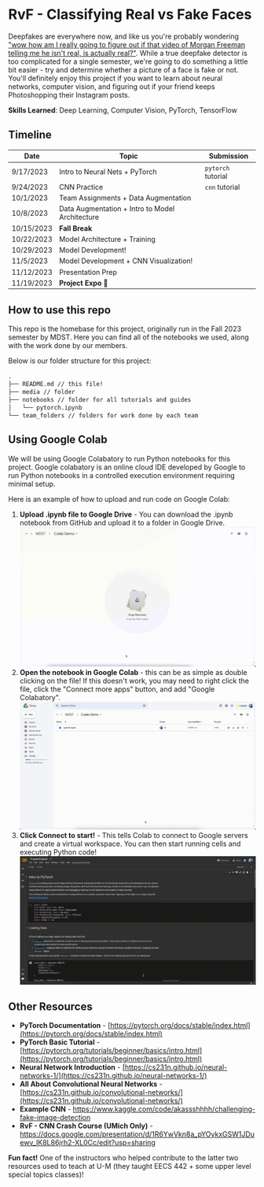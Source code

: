 # RvF - Classifying Real vs Fake Faces

Deepfakes are everywhere now, and like us you're probably wondering ["wow how am I really going to figure out if that video of Morgan Freeman telling me he isn't real, is actually real?"](https://youtu.be/oxXpB9pSETo). While a true deepfake detector is too complicated for a single semester, we're going to do something a little bit easier - try and determine whether a picture of a face is fake or not. You'll definitely enjoy this project if you want to learn about neural networks, computer vision, and figuring out if your friend keeps Photoshopping their Instagram posts.

**Skills Learned**: Deep Learning, Computer Vision, PyTorch, TensorFlow

## Timeline

| Date       | Topic                                           | Submission         |
| ---------- | ----------------------------------------------- | ------------------ |
| 9/17/2023  | Intro to Neural Nets + PyTorch                  | `pytorch` tutorial |
| 9/24/2023  | CNN Practice                                    | `cnn` tutorial     |
| 10/1/2023  | Team Assignments + Data Augmentation            |                    |
| 10/8/2023  | Data Augmentation + Intro to Model Architecture |                    |
| 10/15/2023 | **Fall Break**                                  |                    |
| 10/22/2023 | Model Architecture + Training                   |                    |
| 10/29/2023 | Model Development!                              |                    |
| 11/5/2023  | Model Development + CNN Visualization!          |                    |
| 11/12/2023 | Presentation Prep                               |                    |
| 11/19/2023 | **Project Expo 🎉**                             |                    |

## How to use this repo

This repo is the homebase for this project, originally run in the Fall 2023 semester by MDST. Here you can find all of the notebooks we used, along with the work done by our members.

Below is our folder structure for this project:

```
.
├── README.md // this file!
├── media // folder
├── notebooks // folder for all tutorials and guides
│   └── pytorch.ipynb
└── team_folders // folders for work done by each team
```

## Using Google Colab

We will be using Google Colabatory to run Python notebooks for this project. Google colabatory is an online cloud IDE developed by Google to run Python notebooks in a controlled execution environment requiring minimal setup.

Here is an example of how to upload and run code on Google Colab:

1. **Upload .ipynb file to Google Drive** - You can download the .ipynb notebook from GitHub and upload it to a folder in Google Drive.
   ![Step 1: upload file to Google Drive](./media/step1.gif)
2. **Open the notebook in Google Colab** - this can be as simple as double clicking on the file! If this doesn't work, you may need to right click the file, click the "Connect more apps" button, and add "Google Colabatory".
   ![Step 2: click on file to open Google Colab](./media/step2.gif)
3. **Click Connect to start!** - This tells Colab to connect to Google servers and create a virtual workspace. You can then start running cells and executing Python code!
   ![Step 2: click on file to open Google Colab](./media/step3.gif)

## Other Resources
- **PyTorch Documentation** - [https://pytorch.org/docs/stable/index.html](https://pytorch.org/docs/stable/index.html)
- **PyTorch Basic Tutorial** - [https://pytorch.org/tutorials/beginner/basics/intro.html](https://pytorch.org/tutorials/beginner/basics/intro.html)
- **Neural Network Introduction** - [https://cs231n.github.io/neural-networks-1/](https://cs231n.github.io/neural-networks-1/)
- **All About Convolutional Neural Networks** - [https://cs231n.github.io/convolutional-networks/](https://cs231n.github.io/convolutional-networks/)
- **Example CNN** - https://www.kaggle.com/code/akassshhhh/challenging-fake-image-detection
- **RvF - CNN Crash Course (UMich Only)** - https://docs.google.com/presentation/d/1R6YwVkn8a_pYOykxGSW1JDuewv_IK8L86jrh2-XL0Cc/edit?usp=sharing

**Fun fact!** One of the instructors who helped contribute to the latter two resources used to teach at U-M (they taught EECS 442 + some upper level special topics classes)!
